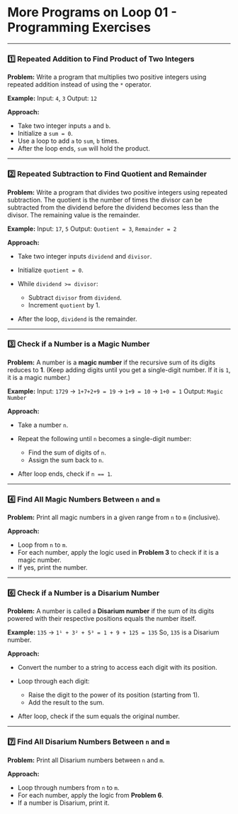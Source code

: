 # **More Programs on Loop 01 - Programming Exercises**

---

### 1️⃣ **Repeated Addition to Find Product of Two Integers**

**Problem:**
Write a program that multiplies two positive integers using repeated addition instead of using the `*` operator.

**Example:**
Input: `4`, `3`
Output: `12`

**Approach:**

* Take two integer inputs `a` and `b`.
* Initialize a `sum = 0`.
* Use a loop to add `a` to `sum`, `b` times.
* After the loop ends, `sum` will hold the product.

---

### 2️⃣ **Repeated Subtraction to Find Quotient and Remainder**

**Problem:**
Write a program that divides two positive integers using repeated subtraction. The quotient is the number of times the divisor can be subtracted from the dividend before the dividend becomes less than the divisor. The remaining value is the remainder.

**Example:**
Input: `17`, `5`
Output: `Quotient = 3`, `Remainder = 2`

**Approach:**

* Take two integer inputs `dividend` and `divisor`.
* Initialize `quotient = 0`.
* While `dividend >= divisor`:

  * Subtract `divisor` from `dividend`.
  * Increment `quotient` by 1.
* After the loop, `dividend` is the remainder.

---

### 3️⃣ **Check if a Number is a Magic Number**

**Problem:**
A number is a **magic number** if the recursive sum of its digits reduces to **1**.
(Keep adding digits until you get a single-digit number. If it is `1`, it is a magic number.)

**Example:**
Input: `1729` → `1+7+2+9 = 19` → `1+9 = 10` → `1+0 = 1`
Output: `Magic Number`

**Approach:**

* Take a number `n`.
* Repeat the following until `n` becomes a single-digit number:

  * Find the sum of digits of `n`.
  * Assign the sum back to `n`.
* After loop ends, check if `n == 1`.

---

### 4️⃣ **Find All Magic Numbers Between `n` and `m`**

**Problem:**
Print all magic numbers in a given range from `n` to `m` (inclusive).

**Approach:**

* Loop from `n` to `m`.
* For each number, apply the logic used in **Problem 3** to check if it is a magic number.
* If yes, print the number.

---

### 6️⃣ **Check if a Number is a Disarium Number**

**Problem:**
A number is called a **Disarium number** if the sum of its digits powered with their respective positions equals the number itself.

**Example:**
`135` → `1¹ + 3² + 5³ = 1 + 9 + 125 = 135`
So, `135` is a Disarium number.

**Approach:**

* Convert the number to a string to access each digit with its position.
* Loop through each digit:

  * Raise the digit to the power of its position (starting from 1).
  * Add the result to the sum.
* After loop, check if the sum equals the original number.

---

### 7️⃣ **Find All Disarium Numbers Between `n` and `m`**

**Problem:**
Print all Disarium numbers between `n` and `m`.

**Approach:**

* Loop through numbers from `n` to `m`.
* For each number, apply the logic from **Problem 6**.
* If a number is Disarium, print it.


